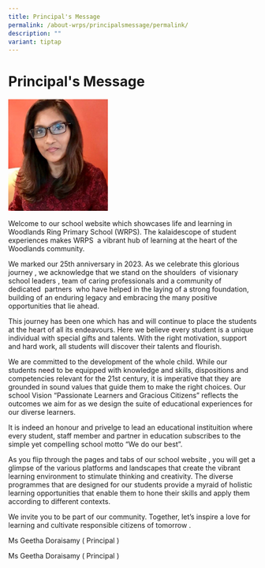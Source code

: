 ```yaml
---
title: Principal's Message
permalink: /about-wrps/principalsmessage/permalink/
description: ""
variant: tiptap
---
```

<h1>Principal's Message</h1>
<p></p>
<p></p>
<div class="isomer-image-wrapper">
<img style="width: 40%;" height="auto" width="100%" alt="" src="/images/Staff/Principal.jpg">
</div>
<p>Welcome to our school website which showcases life and learning in Woodlands
Ring Primary School (WRPS). The kalaidescope of student experiences makes
WRPS &nbsp;a vibrant hub of learning at the heart of the Woodlands community.</p>
<p>We marked our 25th anniversary in 2023. As we celebrate this glorious
journey , we acknowledge that we stand on the shoulders &nbsp;of visionary
school leaders , team of caring professionals and a community of dedicated&nbsp;
partners&nbsp; who have helped in the laying of a strong foundation,&nbsp;
building of an enduring legacy and embracing the many positive opportunities
that lie ahead.&nbsp;</p>
<p>This journey has been one which has and will continue to place the students
at the heart of all its endeavours. Here we believe every student is a
unique individual with special gifts and talents. With the right motivation,
support and hard work, all students will discover their talents and flourish.</p>
<p>We are committed to the development of the whole child. While our students
need to be equipped with knowledge and skills, dispositions and competencies
relevant for the 21st century, it is imperative that they are grounded
in sound values that guide them to make the right choices. Our school Vision
“Passionate Learners and Gracious Citizens” reflects the outcomes we aim
for as we design the suite of educational experiences for our diverse learners.</p>
<p>It is indeed an honour and privelge to lead an educational instituition
where every student, staff member and partner in education subscribes to
the simple yet compelling school motto “We do our best”.</p>
<p>As you flip through the pages and tabs of our school website , you will
get a glimpse of the various platforms and landscapes that create the vibrant
learning environment to stimulate thinking and creativity. The diverse
programmes that are designed for our students provide a myraid of holistic
learning opportunities that enable them to hone their skills and apply
them according to different contexts.&nbsp;</p>
<p>We invite you to be part of our community. Together, let’s inspire a love
for learning and cultivate responsible citizens of tomorrow .</p>
<p>Ms Geetha Doraisamy ( Principal )</p>
<p>Ms Geetha Doraisamy ( Principal )</p>